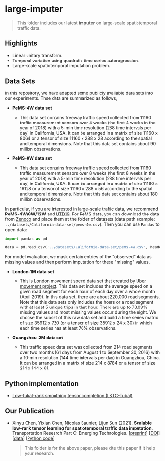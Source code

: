 # large-imputer

> This folder includes our latest **imputer** on large-scale spatiotemporal traffic data.

## Highlights

- Linear unitary transform.
- Temporal variation using quadratic time series autoregression.
- Large-scale spatiotemporal imputation problem.

## Data Sets

In this repository, we have adapted some publicly available data sets into our experiments. Thse data are summarized as follows,

- **PeMS-4W data set**
  - This data set contains freeway traffic speed collected from 11160 traffic measurement sensors over 4 weeks (the first 4 weeks in the year of 2018) with a 5-min time resolution (288 time intervals per day) in California, USA. It can be arranged in a matrix of size 11160 x 8064 or a tensor of size 11160 x 288 x 28 according to the spatial and temporal dimensions. Note that this data set contains about 90 million observations.

- **PeMS-8W data set**
  - This data set contains freeway traffic speed collected from 11160 traffic measurement sensors over 8 weeks (the first 8 weeks in the year of 2018) with a 5-min time resolution (288 time intervals per day) in California, USA. It can be arranged in a matrix of size 11160 x 16128 or a tensor of size 11160 x 288 x 56 according to the spatial and temporal dimensions. Note that this data set contains about 180 million observations.
  
In particular, if you are interested in large-scale traffic data, we recommend **PeMS-4W/8W/12W** and [UTD19](https://utd19.ethz.ch/index.html). For PeMS data, you can download the data from [Zenodo](https://doi.org/10.5281/zenodo.3939792) and place them at the folder of datasets (data path example: `../datasets/California-data-set/pems-4w.csv`). Then you can use `Pandas` to open data:

```python
import pandas as pd

data = pd.read_csv('../datasets/California-data-set/pems-4w.csv', header = None)
```

For model evaluation, we mask certain entries of the "observed" data as missing values and then perform imputation for these "missing" values.

- **London-1M data set**
  - This is London movement speed data set that created by [Uber movement project](https://movement.uber.com). This data set includes the average speed on a given road segment for each hour of each day over a whole month (April 2019). In this data set, there are about 220,000 road segments. Note that this data sets only includes the hours or a road segment with at least 5 unique trips in that hour. There are up to 73.09% missing values and most missing values occur during the night. We choose the subset of this raw data set and build a time series matrix of size 35912 x 720 (or a tensor of size 35912 x 24 x 30) in which each time series has at least 70% observations.

- **Guangzhou-2M data set**
  - This traffic speed data set was collected from 214 road segments over two months (61 days from August 1 to September 30, 2016) with a 10-min resolution (144 time intervals per day) in Guangzhou, China. It can be arranged in a matrix of size 214 x 8784 or a tensor of size 214 x 144 x 61.

## Python implementation

- [Low-tubal-rank smoothing tensor completion (LSTC-Tubal)](https://github.com/xinychen/transdim/blob/master/large-imputer/LSTC.ipynb)

Our Publication
--------------

- Xinyu Chen, Yixian Chen, Nicolas Saunier, Lijun Sun (2021). **Scalable low-rank tensor learning for spatiotemporal traffic data imputation**. Transportation Research Part C: Emerging Technologies. [[preprint](https://arxiv.org/abs/2008.03194)] [[DOI](https://doi.org/10.1016/j.trc.2021.103226)] [[data](https://doi.org/10.5281/zenodo.3939792)] [[Python code](https://github.com/xinychen/tensor-learning)]

  >This folder is for the above paper, please cite this paper if it help your research.
